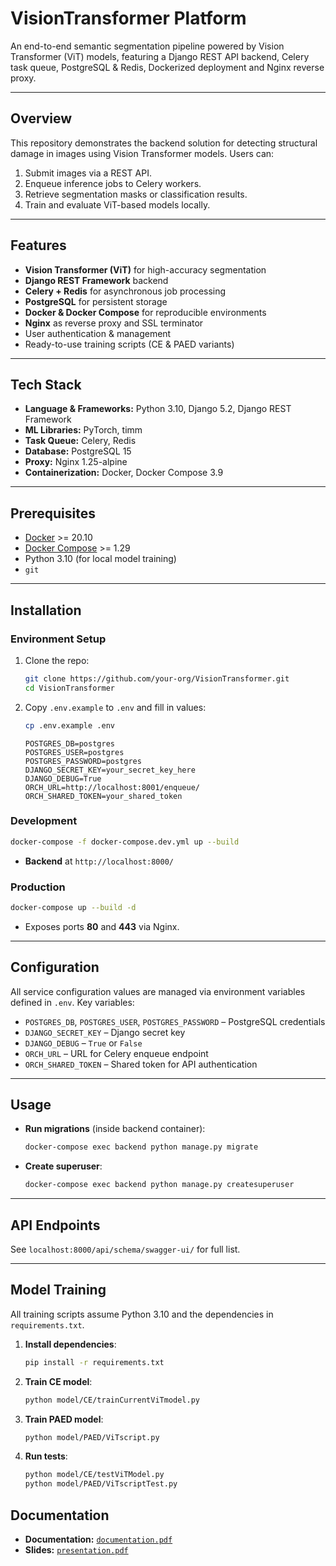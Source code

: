 # VisionTransformer Platform

An end-to-end semantic segmentation pipeline powered by Vision Transformer (ViT) models, featuring a Django REST API backend, Celery task queue, PostgreSQL & Redis, Dockerized deployment and Nginx reverse proxy.

---

## Overview

This repository demonstrates the backend solution for detecting structural damage in images using Vision Transformer models. Users can:

1. Submit images via a REST API.  
2. Enqueue inference jobs to Celery workers.  
3. Retrieve segmentation masks or classification results.  
4. Train and evaluate ViT-based models locally.

---

## Features

- **Vision Transformer (ViT)** for high-accuracy segmentation  
- **Django REST Framework** backend  
- **Celery + Redis** for asynchronous job processing  
- **PostgreSQL** for persistent storage  
- **Docker & Docker Compose** for reproducible environments  
- **Nginx** as reverse proxy and SSL terminator  
- User authentication & management  
- Ready-to-use training scripts (CE & PAED variants)  

---

## Tech Stack

- **Language & Frameworks:** Python 3.10, Django 5.2, Django REST Framework  
- **ML Libraries:** PyTorch, timm  
- **Task Queue:** Celery, Redis  
- **Database:** PostgreSQL 15  
- **Proxy:** Nginx 1.25-alpine  
- **Containerization:** Docker, Docker Compose 3.9  

---

## Prerequisites

- [Docker](https://www.docker.com/) >= 20.10  
- [Docker Compose](https://docs.docker.com/compose/) >= 1.29  
- Python 3.10 (for local model training)  
- `git`  

---

## Installation

### Environment Setup

1. Clone the repo:
   ```bash
   git clone https://github.com/your-org/VisionTransformer.git
   cd VisionTransformer
   ```

2. Copy `.env.example` to `.env` and fill in values:
   ```bash
   cp .env.example .env
   ```
   ```dotenv
   POSTGRES_DB=postgres
   POSTGRES_USER=postgres
   POSTGRES_PASSWORD=postgres
   DJANGO_SECRET_KEY=your_secret_key_here
   DJANGO_DEBUG=True
   ORCH_URL=http://localhost:8001/enqueue/
   ORCH_SHARED_TOKEN=your_shared_token
   ```

### Development

```bash
docker-compose -f docker-compose.dev.yml up --build
```

- **Backend** at `http://localhost:8000/`  

### Production

```bash
docker-compose up --build -d
```

- Exposes ports **80** and **443** via Nginx.  

---

## Configuration

All service configuration values are managed via environment variables defined in `.env`. Key variables:

- `POSTGRES_DB`, `POSTGRES_USER`, `POSTGRES_PASSWORD` – PostgreSQL credentials  
- `DJANGO_SECRET_KEY` – Django secret key  
- `DJANGO_DEBUG` – `True` or `False`  
- `ORCH_URL` – URL for Celery enqueue endpoint  
- `ORCH_SHARED_TOKEN` – Shared token for API authentication  

---

## Usage

- **Run migrations** (inside backend container):
  ```bash
  docker-compose exec backend python manage.py migrate
  ```
- **Create superuser**:
  ```bash
  docker-compose exec backend python manage.py createsuperuser
  ```

---

## API Endpoints

See `localhost:8000/api/schema/swagger-ui/` for full list.

---

## Model Training

All training scripts assume Python 3.10 and the dependencies in `requirements.txt`.

1. **Install dependencies**:
   ```bash
   pip install -r requirements.txt
   ```

2. **Train CE model**:
   ```bash
   python model/CE/trainCurrentViTmodel.py
   ```

3. **Train PAED model**:
   ```bash
   python model/PAED/ViTscript.py
   ```

4. **Run tests**:
   ```bash
   python model/CE/testViTModel.py
   python model/PAED/ViTscriptTest.py
   ```
## Documentation

- **Documentation:** [`documentation.pdf`](documentation.pdf)  
- **Slides:** [`presentation.pdf`](presentation.pdf)  
